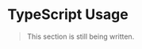 # TypeScript Usage

> This section is still being written.

<!-- Mention generic passing to `<Field<string>>` -->